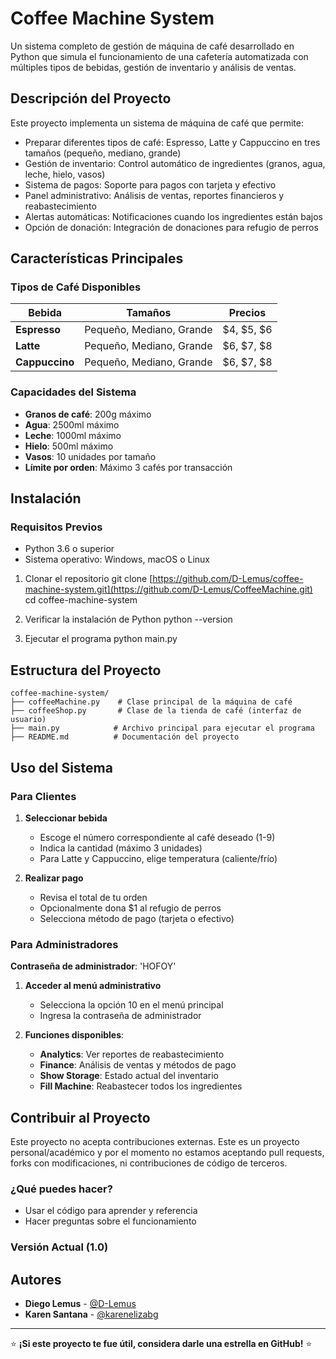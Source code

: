 # Coffee Machine System

Un sistema completo de gestión de máquina de café desarrollado en Python que simula el funcionamiento de
una cafetería automatizada con múltiples tipos de bebidas, gestión de inventario y análisis de ventas.

## Descripción del Proyecto

Este proyecto implementa un sistema de máquina de café que permite:

- Preparar diferentes tipos de café: Espresso, Latte y Cappuccino en tres tamaños (pequeño, mediano, grande)
- Gestión de inventario: Control automático de ingredientes (granos, agua, leche, hielo, vasos)
- Sistema de pagos: Soporte para pagos con tarjeta y efectivo
- Panel administrativo: Análisis de ventas, reportes financieros y reabastecimiento
- Alertas automáticas: Notificaciones cuando los ingredientes están bajos
- Opción de donación: Integración de donaciones para refugio de perros

## Características Principales

### Tipos de Café Disponibles

|     Bebida    |          Tamaños         |   Precios  |
|---------------|--------------------------|------------|
| **Espresso**  | Pequeño, Mediano, Grande | $4, $5, $6 |
| **Latte**     | Pequeño, Mediano, Grande | $6, $7, $8 |
| **Cappuccino**| Pequeño, Mediano, Grande | $6, $7, $8 |

### Capacidades del Sistema

- **Granos de café**: 200g máximo
- **Agua**: 2500ml máximo
- **Leche**: 1000ml máximo
- **Hielo**: 500ml máximo
- **Vasos**: 10 unidades por tamaño
- **Límite por orden**: Máximo 3 cafés por transacción

## Instalación

### Requisitos Previos

- Python 3.6 o superior
- Sistema operativo: Windows, macOS o Linux

1. Clonar el repositorio
git clone [https://github.com/D-Lemus/coffee-machine-system.git](https://github.com/D-Lemus/CoffeeMachine.git)
cd coffee-machine-system

2. Verificar la instalación de Python
python --version

3. Ejecutar el programa
python main.py


## Estructura del Proyecto

```
coffee-machine-system/
├── coffeeMachine.py    # Clase principal de la máquina de café
├── coffeeShop.py       # Clase de la tienda de café (interfaz de usuario)
├── main.py            # Archivo principal para ejecutar el programa
├── README.md          # Documentación del proyecto

```

## Uso del Sistema

### Para Clientes


1. **Seleccionar bebida**
   - Escoge el número correspondiente al café deseado (1-9)
   - Indica la cantidad (máximo 3 unidades)
   - Para Latte y Cappuccino, elige temperatura (caliente/frío)

3. **Realizar pago**
   - Revisa el total de tu orden
   - Opcionalmente dona $1 al refugio de perros
   - Selecciona método de pago (tarjeta o efectivo)

### Para Administradores

**Contraseña de administrador**: 'HOFOY'

1. **Acceder al menú administrativo**
   - Selecciona la opción 10 en el menú principal
   - Ingresa la contraseña de administrador

2. **Funciones disponibles**:
   - **Analytics**: Ver reportes de reabastecimiento
   - **Finance**: Análisis de ventas y métodos de pago
   - **Show Storage**: Estado actual del inventario
   - **Fill Machine**: Reabastecer todos los ingredientes



##  Contribuir al Proyecto

Este proyecto no acepta contribuciones externas.
Este es un proyecto personal/académico y por el momento no estamos aceptando pull requests,
forks con modificaciones, ni contribuciones de código de terceros.

### ¿Qué puedes hacer?

- Usar el código para aprender y referencia
- Hacer preguntas sobre el funcionamiento


### Versión Actual (1.0)

## Autores

- **Diego Lemus** - [@D-Lemus](https://github.com/D-Lemus)
- **Karen Santana** - [@karenelizabg](https://github.com/karenelizabg)

---

⭐ **¡Si este proyecto te fue útil, considera darle una estrella en GitHub!** ⭐
